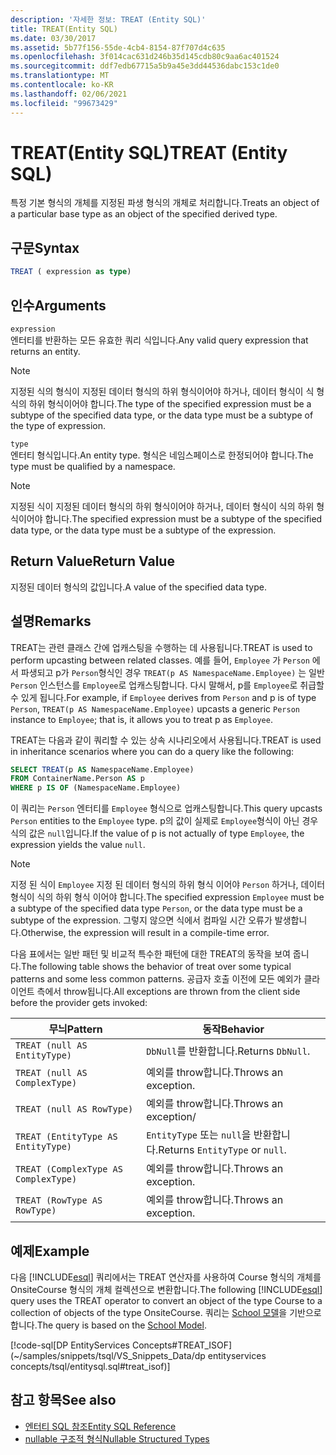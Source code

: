 ```yaml
---
description: '자세한 정보: TREAT (Entity SQL)'
title: TREAT(Entity SQL)
ms.date: 03/30/2017
ms.assetid: 5b77f156-55de-4cb4-8154-87f707d4c635
ms.openlocfilehash: 3f014cac631d246b35d145cdb80c9aa6ac401524
ms.sourcegitcommit: ddf7edb67715a5b9a45e3dd44536dabc153c1de0
ms.translationtype: MT
ms.contentlocale: ko-KR
ms.lasthandoff: 02/06/2021
ms.locfileid: "99673429"
---
```

# <a name="treat-entity-sql"></a><span data-ttu-id="1d62e-103">TREAT(Entity SQL)</span><span class="sxs-lookup"><span data-stu-id="1d62e-103">TREAT (Entity SQL)</span></span>

<span data-ttu-id="1d62e-104">특정 기본 형식의 개체를 지정된 파생 형식의 개체로 처리합니다.</span><span class="sxs-lookup"><span data-stu-id="1d62e-104">Treats an object of a particular base type as an object of the specified derived type.</span></span>  
  
## <a name="syntax"></a><span data-ttu-id="1d62e-105">구문</span><span class="sxs-lookup"><span data-stu-id="1d62e-105">Syntax</span></span>  
  
```sql  
TREAT ( expression as type)  
```  
  
## <a name="arguments"></a><span data-ttu-id="1d62e-106">인수</span><span class="sxs-lookup"><span data-stu-id="1d62e-106">Arguments</span></span>  

 `expression`  
 <span data-ttu-id="1d62e-107">엔터티를 반환하는 모든 유효한 쿼리 식입니다.</span><span class="sxs-lookup"><span data-stu-id="1d62e-107">Any valid query expression that returns an entity.</span></span>  
  
> [!NOTE]
> <span data-ttu-id="1d62e-108">지정된 식의 형식이 지정된 데이터 형식의 하위 형식이어야 하거나, 데이터 형식이 식 형식의 하위 형식이어야 합니다.</span><span class="sxs-lookup"><span data-stu-id="1d62e-108">The type of the specified expression must be a subtype of the specified data type, or the data type must be a subtype of the type of expression.</span></span>  
  
 `type`  
 <span data-ttu-id="1d62e-109">엔터티 형식입니다.</span><span class="sxs-lookup"><span data-stu-id="1d62e-109">An entity type.</span></span> <span data-ttu-id="1d62e-110">형식은 네임스페이스로 한정되어야 합니다.</span><span class="sxs-lookup"><span data-stu-id="1d62e-110">The type must be qualified by a namespace.</span></span>  
  
> [!NOTE]
> <span data-ttu-id="1d62e-111">지정된 식이 지정된 데이터 형식의 하위 형식이어야 하거나, 데이터 형식이 식의 하위 형식이어야 합니다.</span><span class="sxs-lookup"><span data-stu-id="1d62e-111">The specified expression must be a subtype of the specified data type, or the data type must be a subtype of the expression.</span></span>  
  
## <a name="return-value"></a><span data-ttu-id="1d62e-112">Return Value</span><span class="sxs-lookup"><span data-stu-id="1d62e-112">Return Value</span></span>  

 <span data-ttu-id="1d62e-113">지정된 데이터 형식의 값입니다.</span><span class="sxs-lookup"><span data-stu-id="1d62e-113">A value of the specified data type.</span></span>  
  
## <a name="remarks"></a><span data-ttu-id="1d62e-114">설명</span><span class="sxs-lookup"><span data-stu-id="1d62e-114">Remarks</span></span>  

 <span data-ttu-id="1d62e-115">TREAT는 관련 클래스 간에 업캐스팅을 수행하는 데 사용됩니다.</span><span class="sxs-lookup"><span data-stu-id="1d62e-115">TREAT is used to perform upcasting between related classes.</span></span> <span data-ttu-id="1d62e-116">예를 들어, `Employee` 가 `Person` 에서 파생되고 p가 `Person`형식인 경우 `TREAT(p AS NamespaceName.Employee)` 는 일반 `Person` 인스턴스를 `Employee`로 업캐스팅합니다. 다시 말해서, p를 `Employee`로 취급할 수 있게 됩니다.</span><span class="sxs-lookup"><span data-stu-id="1d62e-116">For example, if `Employee` derives from `Person` and p is of type `Person`, `TREAT(p AS NamespaceName.Employee)` upcasts a generic `Person` instance to `Employee`; that is, it allows you to treat p as `Employee`.</span></span>  
  
 <span data-ttu-id="1d62e-117">TREAT는 다음과 같이 쿼리할 수 있는 상속 시나리오에서 사용됩니다.</span><span class="sxs-lookup"><span data-stu-id="1d62e-117">TREAT is used in inheritance scenarios where you can do a query like the following:</span></span>  
  
```sql  
SELECT TREAT(p AS NamespaceName.Employee)  
FROM ContainerName.Person AS p  
WHERE p IS OF (NamespaceName.Employee)
```  
  
 <span data-ttu-id="1d62e-118">이 쿼리는 `Person` 엔터티를 `Employee` 형식으로 업캐스팅합니다.</span><span class="sxs-lookup"><span data-stu-id="1d62e-118">This query upcasts `Person` entities to the `Employee` type.</span></span> <span data-ttu-id="1d62e-119">p의 값이 실제로 `Employee`형식이 아닌 경우 식의 값은 `null`입니다.</span><span class="sxs-lookup"><span data-stu-id="1d62e-119">If the value of p is not actually of type `Employee`, the expression yields the value `null`.</span></span>  
  
> [!NOTE]
> <span data-ttu-id="1d62e-120">지정 된 식이 `Employee` 지정 된 데이터 형식의 하위 형식 이어야 `Person` 하거나, 데이터 형식이 식의 하위 형식 이어야 합니다.</span><span class="sxs-lookup"><span data-stu-id="1d62e-120">The specified expression `Employee` must be a subtype of the specified data type `Person`, or the data type must be a subtype of the expression.</span></span> <span data-ttu-id="1d62e-121">그렇지 않으면 식에서 컴파일 시간 오류가 발생합니다.</span><span class="sxs-lookup"><span data-stu-id="1d62e-121">Otherwise, the expression will result in a compile-time error.</span></span>  
  
 <span data-ttu-id="1d62e-122">다음 표에서는 일반 패턴 및 비교적 특수한 패턴에 대한 TREAT의 동작을 보여 줍니다.</span><span class="sxs-lookup"><span data-stu-id="1d62e-122">The following table shows the behavior of treat over some typical patterns and some less common patterns.</span></span> <span data-ttu-id="1d62e-123">공급자 호출 이전에 모든 예외가 클라이언트 측에서 throw됩니다.</span><span class="sxs-lookup"><span data-stu-id="1d62e-123">All exceptions are thrown from the client side before the provider gets invoked:</span></span>  
  
|<span data-ttu-id="1d62e-124">무늬</span><span class="sxs-lookup"><span data-stu-id="1d62e-124">Pattern</span></span>|<span data-ttu-id="1d62e-125">동작</span><span class="sxs-lookup"><span data-stu-id="1d62e-125">Behavior</span></span>|  
|-------------|--------------|  
|`TREAT (null AS EntityType)`|<span data-ttu-id="1d62e-126">`DbNull`를 반환합니다.</span><span class="sxs-lookup"><span data-stu-id="1d62e-126">Returns `DbNull`.</span></span>|  
|`TREAT (null AS ComplexType)`|<span data-ttu-id="1d62e-127">예외를 throw합니다.</span><span class="sxs-lookup"><span data-stu-id="1d62e-127">Throws an exception.</span></span>|  
|`TREAT (null AS RowType)`|<span data-ttu-id="1d62e-128">예외를 throw합니다.</span><span class="sxs-lookup"><span data-stu-id="1d62e-128">Throws an exception/</span></span>|  
|`TREAT (EntityType AS EntityType)`|<span data-ttu-id="1d62e-129">`EntityType` 또는 `null`을 반환합니다.</span><span class="sxs-lookup"><span data-stu-id="1d62e-129">Returns `EntityType` or `null`.</span></span>|  
|`TREAT (ComplexType AS ComplexType)`|<span data-ttu-id="1d62e-130">예외를 throw합니다.</span><span class="sxs-lookup"><span data-stu-id="1d62e-130">Throws an exception.</span></span>|  
|`TREAT (RowType AS RowType)`|<span data-ttu-id="1d62e-131">예외를 throw합니다.</span><span class="sxs-lookup"><span data-stu-id="1d62e-131">Throws an exception.</span></span>|  
  
## <a name="example"></a><span data-ttu-id="1d62e-132">예제</span><span class="sxs-lookup"><span data-stu-id="1d62e-132">Example</span></span>  

 <span data-ttu-id="1d62e-133">다음 [!INCLUDE[esql](../../../../../../includes/esql-md.md)] 쿼리에서는 TREAT 연산자를 사용하여 Course 형식의 개체를 OnsiteCourse 형식의 개체 컬렉션으로 변환합니다.</span><span class="sxs-lookup"><span data-stu-id="1d62e-133">The following [!INCLUDE[esql](../../../../../../includes/esql-md.md)] query uses the TREAT operator to convert an object of the type Course to a collection of objects of the type OnsiteCourse.</span></span> <span data-ttu-id="1d62e-134">쿼리는 [School 모델](/previous-versions/dotnet/netframework-4.0/bb896300(v=vs.100))을 기반으로 합니다.</span><span class="sxs-lookup"><span data-stu-id="1d62e-134">The query is based on the [School Model](/previous-versions/dotnet/netframework-4.0/bb896300(v=vs.100)).</span></span>  
  
 [!code-sql[DP EntityServices Concepts#TREAT_ISOF](~/samples/snippets/tsql/VS_Snippets_Data/dp entityservices concepts/tsql/entitysql.sql#treat_isof)]  
  
## <a name="see-also"></a><span data-ttu-id="1d62e-135">참고 항목</span><span class="sxs-lookup"><span data-stu-id="1d62e-135">See also</span></span>

- [<span data-ttu-id="1d62e-136">엔터티 SQL 참조</span><span class="sxs-lookup"><span data-stu-id="1d62e-136">Entity SQL Reference</span></span>](entity-sql-reference.md)
- [<span data-ttu-id="1d62e-137">nullable 구조적 형식</span><span class="sxs-lookup"><span data-stu-id="1d62e-137">Nullable Structured Types</span></span>](nullable-structured-types-entity-sql.md)
